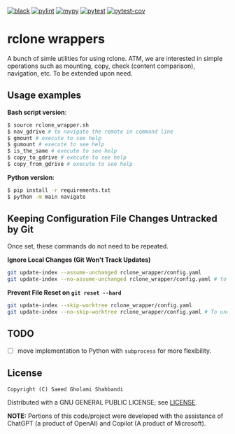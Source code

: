 [![black](https://github.com/saeedghsh/rclone_wrapper/actions/workflows/formatting.yml/badge.svg?branch=master)](https://github.com/saeedghsh/rclone_wrapper/actions/workflows/formatting.yml)
[![pylint](https://github.com/saeedghsh/rclone_wrapper/actions/workflows/pylint.yml/badge.svg?branch=master)](https://github.com/saeedghsh/rclone_wrapper/actions/workflows/pylint.yml)
[![mypy](https://github.com/saeedghsh/rclone_wrapper/actions/workflows/type-check.yml/badge.svg?branch=master)](https://github.com/saeedghsh/rclone_wrapper/actions/workflows/type-check.yml)
[![pytest](https://github.com/saeedghsh/rclone_wrapper/actions/workflows/pytest.yml/badge.svg?branch=master)](https://github.com/saeedghsh/rclone_wrapper/actions/workflows/pytest.yml)
[![pytest-cov](https://github.com/saeedghsh/rclone_wrapper/actions/workflows/pytest-cov.yml/badge.svg?branch=master)](https://github.com/saeedghsh/rclone_wrapper/actions/workflows/pytest-cov.yml)

# rclone wrappers
A bunch of simle utilities for using rclone.
ATM, we are interested in simple operations such as mounting, copy, check (content comparison), navigation, etc.
To be extended upon need.

## Usage examples

**Bash script version**:
```bash
$ source rclone_wrapper.sh
$ nav_gdrive # to navigate the remote in command line
$ gmount # execute to see help
$ gumount # execute to see help
$ is_the_same # execute to see help
$ copy_to_gdrive # execute to see help
$ copy_from_gdrive # execute to see help
```

**Python version**:
```bash
$ pip install -r requirements.txt
$ python -m main navigate
```

## Keeping Configuration File Changes Untracked by Git
Once set, these commands do not need to be repeated.

**Ignore Local Changes (Git Won't Track Updates)**
```bash
git update-index --assume-unchanged rclone_wrapper/config.yaml
git update-index --no-assume-unchanged rclone_wrapper/config.yaml # to revert
```

**Prevent File Reset on `git reset --hard`**
```bash
git update-index --skip-worktree rclone_wrapper/config.yaml
git update-index --no-skip-worktree rclone_wrapper/config.yaml # To undo
```

## TODO
* [ ] move implementation to Python with `subprocess` for more flexibility.

## License
```
Copyright (C) Saeed Gholami Shahbandi
```

Distributed with a GNU GENERAL PUBLIC LICENSE; see [LICENSE](https://github.com/saeedghsh/rclone_wapper/blob/master/LICENSE).  

**NOTE:** Portions of this code/project were developed with the assistance of ChatGPT (a product of OpenAI) and Copilot (A product of Microsoft).